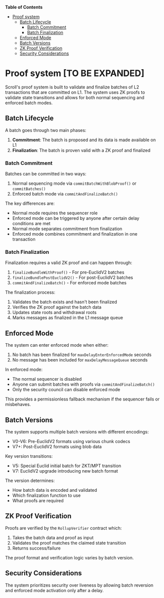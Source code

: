 <!-- START doctoc generated TOC please keep comment here to allow auto update -->
<!-- DON'T EDIT THIS SECTION, INSTEAD RE-RUN doctoc TO UPDATE -->
**Table of Contents**

- [Proof system](#proof-system)
  - [Batch Lifecycle](#batch-lifecycle)
    - [Batch Commitment](#batch-commitment)
    - [Batch Finalization](#batch-finalization)
  - [Enforced Mode](#enforced-mode)
  - [Batch Versions](#batch-versions)
  - [ZK Proof Verification](#zk-proof-verification)
  - [Security Considerations](#security-considerations)

<!-- END doctoc generated TOC please keep comment here to allow auto update -->

# Proof system [TO BE EXPANDED]

Scroll's proof system is built to validate and finalize batches of L2 transactions that are committed on L1. The system uses ZK proofs to validate state transitions and allows for both normal sequencing and enforced batch modes.

## Batch Lifecycle

A batch goes through two main phases:

1. **Commitment**: The batch is proposed and its data is made available on L1
2. **Finalization**: The batch is proven valid with a ZK proof and finalized

### Batch Commitment

Batches can be committed in two ways:

1. Normal sequencing mode via `commitBatchWithBlobProof()` or `commitBatches()`
2. Enforced batch mode via `commitAndFinalizeBatch()`

The key differences are:

- Normal mode requires the sequencer role
- Enforced mode can be triggered by anyone after certain delay conditions are met
- Normal mode separates commitment from finalization
- Enforced mode combines commitment and finalization in one transaction

### Batch Finalization 

Finalization requires a valid ZK proof and can happen through:

1. `finalizeBundleWithProof()` - For pre-EuclidV2 batches
2. `finalizeBundlePostEuclidV2()` - For post-EuclidV2 batches 
3. `commitAndFinalizeBatch()` - For enforced mode batches

The finalization process:

1. Validates the batch exists and hasn't been finalized
2. Verifies the ZK proof against the batch data
3. Updates state roots and withdrawal roots
4. Marks messages as finalized in the L1 message queue

## Enforced Mode

The system can enter enforced mode when either:

1. No batch has been finalized for `maxDelayEnterEnforcedMode` seconds
2. No message has been included for `maxDelayMessageQueue` seconds

In enforced mode:

- The normal sequencer is disabled
- Anyone can submit batches with proofs via `commitAndFinalizeBatch()`
- Only the security council can disable enforced mode

This provides a permissionless fallback mechanism if the sequencer fails or misbehaves.

## Batch Versions

The system supports multiple batch versions with different encodings:

- V0-V6: Pre-EuclidV2 formats using various chunk codecs
- V7+: Post-EuclidV2 formats using blob data

Key version transitions:

- V5: Special Euclid initial batch for ZKT/MPT transition
- V7: EuclidV2 upgrade introducing new batch format

The version determines:

- How batch data is encoded and validated
- Which finalization function to use
- What proofs are required

## ZK Proof Verification

Proofs are verified by the `RollupVerifier` contract which:

1. Takes the batch data and proof as input
2. Validates the proof matches the claimed state transition
3. Returns success/failure

The proof format and verification logic varies by batch version.

## Security Considerations

The system prioritizes security over liveness by allowing batch reversion and enforced mode activation only after a delay.

